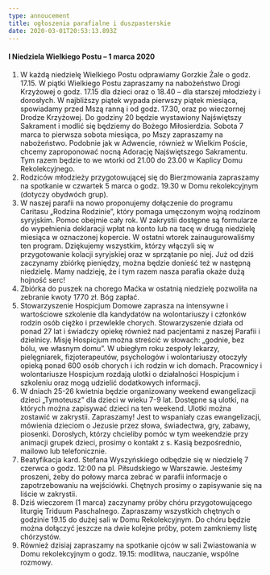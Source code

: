 ```yaml
---
type: annoucement
title: ogłoszenia parafialne i duszpasterskie
date: 2020-03-01T20:53:13.893Z
---
```


#### I Niedziela Wielkiego Postu – 1 marca 2020

1. W każdą niedzielę Wielkiego Postu odprawiamy Gorzkie Żale o godz. 17.15. W piątki Wielkiego Postu zapraszamy na nabożeństwo Drogi Krzyżowej o godz. 17.15 dla dzieci oraz o 18.40 – dla starszej młodzieży i dorosłych. W najbliższy piątek wypada pierwszy piątek miesiąca, spowiadamy przed Mszą ranną i od godz. 17.30, oraz po wieczornej Drodze Krzyżowej. Do godziny 20 będzie wystawiony Najświętszy Sakrament i modlić się będziemy do Bożego Miłosierdzia. Sobota 7 marca to pierwsza sobota miesiąca, po Mszy zapraszamy na nabożeństwo. Podobnie jak w Adwencie, również w Wielkim Poście, chcemy zaproponować nocną Adorację Najświętszego Sakramentu. Tym razem będzie to we wtorki od 21.00 do 23.00 w Kaplicy Domu Rekolekcyjnego.
2. Rodziców młodzieży przygotowującej się do Bierzmowania zapraszamy na spotkanie w czwartek 5 marca o godz. 19.30 w Domu rekolekcyjnym (dotyczy obydwóch grup).
3. W naszej parafii na nowo proponujemy dołączenie do programu Caritasu „Rodzina Rodzinie”, który pomaga umęczonym wojną rodzinom syryjskim. Pomoc obejmie cały rok. W zakrystii dostępne są formularze do wypełnienia deklaracji wpłat na konto lub na tacę w drugą niedzielę miesiąca w oznaczonej kopercie. W ostatni wtorek zainaugurowaliśmy ten program. Dziękujemy wszystkim, którzy włączyli się w przygotowanie kolacji syryjskiej oraz w sprzątanie po niej. Już od dziś zaczynamy zbiórkę pieniędzy, można będzie donieść też w następną niedzielę. Mamy nadzieję, że i tym razem nasza parafia okaże dużą hojność serc!
4. Zbiórka do puszek na chorego Maćka w ostatnią niedzielę pozwoliła na zebranie kwoty 1770 zł. Bóg zapłać.
5. Stowarzyszenie Hospicjum Domowe zaprasza na intensywne i wartościowe szkolenie dla kandydatów na wolontariuszy i członków rodzin osób ciężko i przewlekle chorych. Stowarzyszenie działa od ponad 27 lat i świadczy opiekę również nad pacjentami z naszej Parafii i dzielnicy. Misję Hospicjum można streścić w słowach: „godnie, bez bólu, we własnym domu”. W ubiegłym roku zespoły lekarzy, pielęgniarek, fizjoterapeutów, psychologów i wolontariuszy otoczyły opieką ponad 600 osób chorych i ich rodzin w ich domach. Pracownicy i wolontariusze Hospicjum rozdają ulotki o działalności Hospicjum i szkoleniu oraz mogą udzielić dodatkowych informacji.
6. W dniach 25-26 kwietnia będzie organizowany weekend ewangelizacji dzieci „Tymoteusz” dla dzieci w wieku 7-9 lat. Dostępne są ulotki, na których można zapisywać dzieci na ten weekend. Ulotki można zostawić w zakrystii. Zapraszamy! Jest to wspaniały czas ewangelizacji, mówienia dzieciom o Jezusie przez słowa, świadectwa, gry, zabawy, piosenki. Dorosłych, którzy chcieliby pomóc w tym weekendzie przy animacji grupek dzieci, prosimy o kontakt z s. Kasią bezpośrednio, mailowo lub telefonicznie.
7. Beatyfikacja kard. Stefana Wyszyńskiego odbędzie się w niedzielę 7 czerwca o godz. 12:00 na pl. Piłsudskiego w Warszawie. Jesteśmy proszeni, żeby do połowy marca zebrać w parafii informacje o zapotrzebowaniu na wejściówki. Chętnych prosimy o zapisywanie się na liście w zakrystii.
8. Dziś wieczorem (1 marca) zaczynamy próby chóru przygotowującego liturgię Triduum Paschalnego. Zapraszamy wszystkich chętnych o godzinie 19.15 do dużej sali w Domu Rekolekcyjnym. Do chóru będzie można dołączyć jeszcze na dwie kolejne próby, potem zamkniemy listę chórzystów.
9. Również dzisiaj zapraszamy na spotkanie ojców w sali Zwiastowania w Domu rekolekcyjnym o godz. 19.15: modlitwa, nauczanie, wspólne rozmowy.
